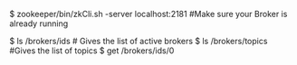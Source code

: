 $ zookeeper/bin/zkCli.sh -server localhost:2181 #Make sure your Broker is already running
 
$  ls /brokers/ids  # Gives the list of active brokers
$  ls /brokers/topics #Gives the list of topics
$  get /brokers/ids/0
